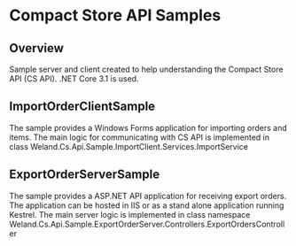 # Compact Store API Samples

## Overview

Sample server and client created to help understanding the Compact Store API (CS API). .NET Core 3.1 is used.

## ImportOrderClientSample

The sample provides a Windows Forms application for importing orders and items.
The main logic for communicating with CS API is implemented in class Weland.Cs.Api.Sample.ImportClient.Services.ImportService

## ExportOrderServerSample

The sample provides a ASP.NET API application for receiving export orders. The application can be hosted in IIS or as a stand alone application running Kestrel.
The main server logic is implemented in class namespace Weland.Cs.Api.Sample.ExportOrderServer.Controllers.ExportOrdersController
